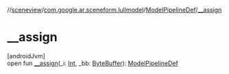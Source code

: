 //[sceneview](../../../index.md)/[com.google.ar.sceneform.lullmodel](../index.md)/[ModelPipelineDef](index.md)/[__assign](__assign.md)

# __assign

[androidJvm]\
open fun [__assign](__assign.md)(_i: [Int](https://kotlinlang.org/api/latest/jvm/stdlib/kotlin/-int/index.html), _bb: [ByteBuffer](https://developer.android.com/reference/kotlin/java/nio/ByteBuffer.html)): [ModelPipelineDef](index.md)
